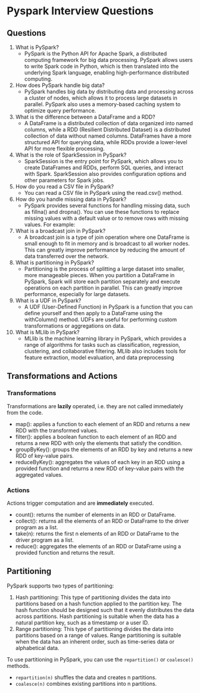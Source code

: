 # Pyspark Interview Questions

## Questions

1. What is PySpark?
   - PySpark is the Python API for Apache Spark, a distributed computing framework for big data processing. PySpark allows users to write Spark code in Python, which is then translated into the underlying Spark language, enabling high-performance distributed computing.
1. How does PySpark handle big data?
   - PySpark handles big data by distributing data and processing across a cluster of nodes, which allows it to process large datasets in parallel. PySpark also uses a memory-based caching system to optimize query performance.
1. What is the difference between a DataFrame and a RDD?
   - A DataFrame is a distributed collection of data organized into named columns, while a RDD (Resilient Distributed Dataset) is a distributed collection of data without named columns. DataFrames have a more structured API for querying data, while RDDs provide a lower-level API for more flexible processing.
1. What is the role of SparkSession in PySpark?
   - SparkSession is the entry point for PySpark, which allows you to create DataFrames and RDDs, perform SQL queries, and interact with Spark. SparkSession also provides configuration options and other parameters for Spark jobs.
1. How do you read a CSV file in PySpark?
   - You can read a CSV file in PySpark using the read.csv() method.
1. How do you handle missing data in PySpark?
   - PySpark provides several functions for handling missing data, such as fillna() and dropna(). You can use these functions to replace missing values with a default value or to remove rows with missing values. For example:
1. What is a broadcast join in PySpark?
   - A broadcast join is a type of join operation where one DataFrame is small enough to fit in memory and is broadcast to all worker nodes. This can greatly improve performance by reducing the amount of data transferred over the network.
1. What is partitioning in PySpark?
   - Partitioning is the process of splitting a large dataset into smaller, more manageable pieces. When you partition a DataFrame in PySpark, Spark will store each partition separately and execute operations on each partition in parallel. This can greatly improve performance, especially for large datasets.
1. What is a UDF in PySpark?
   - A UDF (User-Defined Function) in PySpark is a function that you can define yourself and then apply to a DataFrame using the withColumn() method. UDFs are useful for performing custom transformations or aggregations on data.
1. What is MLlib in PySpark?
   - MLlib is the machine learning library in PySpark, which provides a range of algorithms for tasks such as classification, regression, clustering, and collaborative filtering. MLlib also includes tools for feature extraction, model evaluation, and data preprocessing

## Transformations and Actions

### Transformations

Transformations are **lazily** operated, i.e. they are not called immediately from the code.

- map(): applies a function to each element of an RDD and returns a new RDD with the transformed values.
- filter(): applies a boolean function to each element of an RDD and returns a new RDD with only the elements that satisfy the condition.
- groupByKey(): groups the elements of an RDD by key and returns a new RDD of key-value pairs.
- reduceByKey(): aggregates the values of each key in an RDD using a provided function and returns a new RDD of key-value pairs with the aggregated values.

### Actions

Actions trigger computation and are **immediately** executed.

- count(): returns the number of elements in an RDD or DataFrame.
- collect(): returns all the elements of an RDD or DataFrame to the driver program as a list.
- take(n): returns the first n elements of an RDD or DataFrame to the driver program as a list.
- reduce(): aggregates the elements of an RDD or DataFrame using a provided function and returns the result.

## Partitioning

PySpark supports two types of partitioning:
1. Hash partitioning: This type of partitioning divides the data into partitions based on a hash function applied to the partition key. The hash function should be designed such that it evenly distributes the data across partitions. Hash partitioning is suitable when the data has a natural partition key, such as a timestamp or a user ID.
1. Range partitioning: This type of partitioning divides the data into partitions based on a range of values. Range partitioning is suitable when the data has an inherent order, such as time-series data or alphabetical data.

To use partitioning in PySpark, you can use the `repartition()` or `coalesce()` methods.

- `repartition(n)` shuffles the data and creates n partitions.
- `coalesce(n)` combines existing partitions into n partitions.